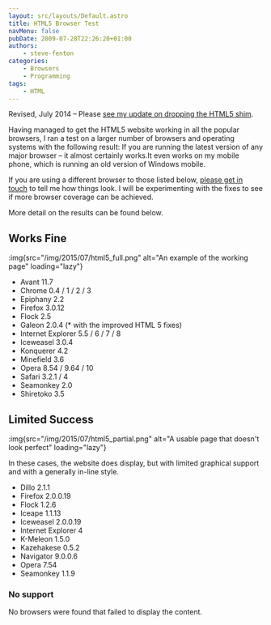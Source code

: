 ```yaml
---
layout: src/layouts/Default.astro
title: HTML5 Browser Test
navMenu: false
pubDate: 2009-07-28T22:26:20+01:00
authors:
    - steve-fenton
categories:
    - Browsers
    - Programming
tags:
    - HTML
---
```


Revised, July 2014 – Please [see my update on dropping the HTML5 shim](/2014/01/Goodbye-Old-Browsers/).

Having managed to get the HTML5 website working in all the popular browsers, I ran a test on a larger number of browsers and operating systems with the following result: If you are running the latest version of any major browser – it almost certainly works.It even works on my mobile phone, which is running an old version of Windows mobile.

If you are using a different browser to those listed below, [please get in touch](/contact/) to tell me how things look. I will be experimenting with the fixes to see if more browser coverage can be achieved.

More detail on the results can be found below.

## Works Fine

:img{src="/img/2015/07/html5_full.png" alt="An example of the working page" loading="lazy"}

- Avant 11.7
- Chrome 0.4 / 1 / 2 / 3
- Epiphany 2.2
- Firefox 3.0.12
- Flock 2.5
- Galeon 2.0.4 (\* with the improved HTML 5 fixes)
- Internet Explorer 5.5 / 6 / 7 / 8
- Iceweasel 3.0.4
- Konquerer 4.2
- Minefield 3.6
- Opera 8.54 / 9.64 / 10
- Safari 3.2.1 / 4
- Seamonkey 2.0
- Shiretoko 3.5

## Limited Success

:img{src="/img/2015/07/html5_partial.png" alt="A usable page that doesn't look perfect" loading="lazy"}

In these cases, the website does display, but with limited graphical support and with a generally in-line style.

- Dillo 2.1.1
- Firefox 2.0.0.19
- Flock 1.2.6
- Iceape 1.1.13
- Iceweasel 2.0.0.19
- Internet Explorer 4
- K-Meleon 1.5.0
- Kazehakese 0.5.2
- Navigator 9.0.0.6
- Opera 7.54
- Seamonkey 1.1.9

### No support

No browsers were found that failed to display the content.